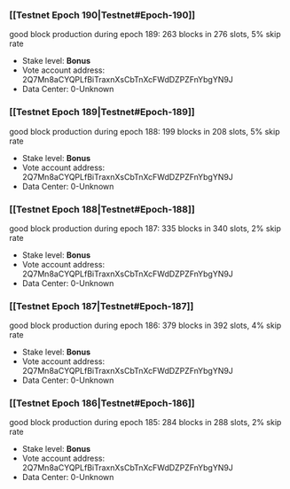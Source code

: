 ### [[Testnet Epoch 190|Testnet#Epoch-190]]
good block production during epoch 189: 263 blocks in 276 slots, 5% skip rate
* Stake level: **Bonus** 
* Vote account address: 2Q7Mn8aCYQPLfBiTraxnXsCbTnXcFWdDZPZFnYbgYN9J
* Data Center: 0-Unknown
### [[Testnet Epoch 189|Testnet#Epoch-189]]
good block production during epoch 188: 199 blocks in 208 slots, 5% skip rate
* Stake level: **Bonus** 
* Vote account address: 2Q7Mn8aCYQPLfBiTraxnXsCbTnXcFWdDZPZFnYbgYN9J
* Data Center: 0-Unknown
### [[Testnet Epoch 188|Testnet#Epoch-188]]
good block production during epoch 187: 335 blocks in 340 slots, 2% skip rate
* Stake level: **Bonus** 
* Vote account address: 2Q7Mn8aCYQPLfBiTraxnXsCbTnXcFWdDZPZFnYbgYN9J
* Data Center: 0-Unknown
### [[Testnet Epoch 187|Testnet#Epoch-187]]
good block production during epoch 186: 379 blocks in 392 slots, 4% skip rate
* Stake level: **Bonus** 
* Vote account address: 2Q7Mn8aCYQPLfBiTraxnXsCbTnXcFWdDZPZFnYbgYN9J
* Data Center: 0-Unknown
### [[Testnet Epoch 186|Testnet#Epoch-186]]
good block production during epoch 185: 284 blocks in 288 slots, 2% skip rate
* Stake level: **Bonus** 
* Vote account address: 2Q7Mn8aCYQPLfBiTraxnXsCbTnXcFWdDZPZFnYbgYN9J
* Data Center: 0-Unknown
